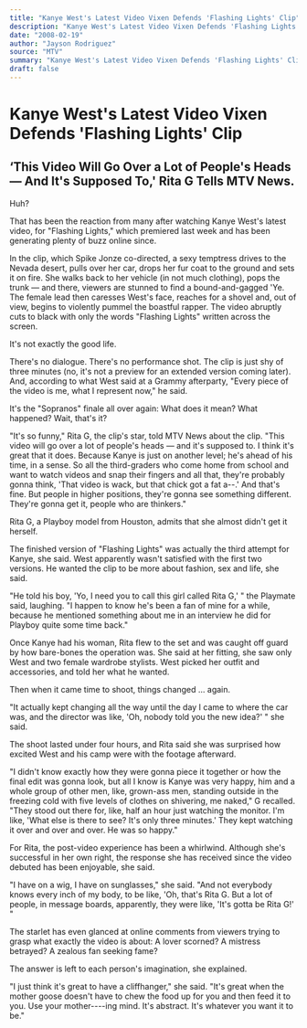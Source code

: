 ```yaml
---
title: "Kanye West's Latest Video Vixen Defends 'Flashing Lights' Clip"
description: "Kanye West's Latest Video Vixen Defends 'Flashing Lights' Clip 'This video will go over a lot of people's heads — and it's supposed to,' Rita G tells MTV News. It's the \"Sopranos\" finale all over agai..."
date: "2008-02-19"
author: "Jayson Rodriguez"
source: "MTV"
summary: "Kanye West's Latest Video Vixen Defends 'Flashing Lights' Clip 'This video will go over a lot of people's heads — and it's supposed to,' Rita G tells MTV News. It's the \"Sopranos\" finale all over again: What does it mean? What happened? Wait, that's it? \"I think it’s great that it does. Because KanYe is just on another level; he's"
draft: false
---
```


# Kanye West's Latest Video Vixen Defends 'Flashing Lights' Clip

## ‘This Video Will Go Over a Lot of People's Heads — And It's Supposed To,' Rita G Tells MTV News.

Huh?

That has been the reaction from many after watching Kanye West's latest video, for "Flashing Lights," which premiered last week and has been generating plenty of buzz online since.

In the clip, which Spike Jonze co-directed, a sexy temptress drives to the Nevada desert, pulls over her car, drops her fur coat to the ground and sets it on fire. She walks back to her vehicle (in not much clothing), pops the trunk — and there, viewers are stunned to find a bound-and-gagged 'Ye. The female lead then caresses West's face, reaches for a shovel and, out of view, begins to violently pummel the boastful rapper. The video abruptly cuts to black with only the words "Flashing Lights" written across the screen.

It's not exactly the good life.

There's no dialogue. There's no performance shot. The clip is just shy of three minutes (no, it's not a preview for an extended version coming later). And, according to what West said at a Grammy afterparty, "Every piece of the video is me, what I represent now," he said.

It's the "Sopranos" finale all over again: What does it mean? What happened? Wait, that's it?

"It's so funny," Rita G, the clip's star, told MTV News about the clip. "This video will go over a lot of people's heads — and it's supposed to. I think it's great that it does. Because Kanye is just on another level; he's ahead of his time, in a sense. So all the third-graders who come home from school and want to watch videos and snap their fingers and all that, they're probably gonna think, 'That video is wack, but that chick got a fat a--.' And that's fine. But people in higher positions, they're gonna see something different. They're gonna get it, people who are thinkers."

Rita G, a Playboy model from Houston, admits that she almost didn't get it herself.

The finished version of "Flashing Lights" was actually the third attempt for Kanye, she said. West apparently wasn't satisfied with the first two versions. He wanted the clip to be more about fashion, sex and life, she said.

"He told his boy, 'Yo, I need you to call this girl called Rita G,' " the Playmate said, laughing. "I happen to know he's been a fan of mine for a while, because he mentioned something about me in an interview he did for Playboy quite some time back."

Once Kanye had his woman, Rita flew to the set and was caught off guard by how bare-bones the operation was. She said at her fitting, she saw only West and two female wardrobe stylists. West picked her outfit and accessories, and told her what he wanted.

Then when it came time to shoot, things changed ... again.

"It actually kept changing all the way until the day I came to where the car was, and the director was like, 'Oh, nobody told you the new idea?' " she said.

The shoot lasted under four hours, and Rita said she was surprised how excited West and his camp were with the footage afterward.

"I didn't know exactly how they were gonna piece it together or how the final edit was gonna look, but all I know is Kanye was very happy, him and a whole group of other men, like, grown-ass men, standing outside in the freezing cold with five levels of clothes on shivering, me naked," G recalled. "They stood out there for, like, half an hour just watching the monitor. I'm like, 'What else is there to see? It's only three minutes.' They kept watching it over and over and over. He was so happy."

For Rita, the post-video experience has been a whirlwind. Although she's successful in her own right, the response she has received since the video debuted has been enjoyable, she said.

"I have on a wig, I have on sunglasses," she said. "And not everybody knows every inch of my body, to be like, 'Oh, that's Rita G. But a lot of people, in message boards, apparently, they were like, 'It's gotta be Rita G!' "

The starlet has even glanced at online comments from viewers trying to grasp what exactly the video is about: A lover scorned? A mistress betrayed? A zealous fan seeking fame?

The answer is left to each person's imagination, she explained.

"I just think it's great to have a cliffhanger," she said. "It's great when the mother goose doesn't have to chew the food up for you and then feed it to you. Use your mother----ing mind. It's abstract. It's whatever you want it to be."
